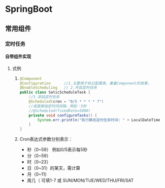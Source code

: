 # SpringBoot

## 常用组件

### 定时任务

#### 自带组件实现	

1. 式例

   1. ```java
      @Component
      @Configuration      //1.主要用于标记配置类，兼备Component的效果。
      @EnableScheduling   // 2.开启定时任务
      public class SaticScheduleTask {
          //3.添加定时任务
          @Scheduled(cron = "0/5 * * * * ?")
          //或直接指定时间间隔，例如：5秒
          //@Scheduled(fixedRate=5000)
          private void configureTasks() {
              System.err.println("执行静态定时任务时间: " + LocalDateTime.now());
          }
      }
      ```

   2. Cron表达式参数分别表示：

      - 秒（0~59） 例如0/5表示每5秒
      - 分（0~59）
      - 时（0~23）
      - 日（0~31）的某天，需计算
      - 月（0~11）
      - 周几（ 可填1-7 或 SUN/MON/TUE/WED/THU/FRI/SAT
